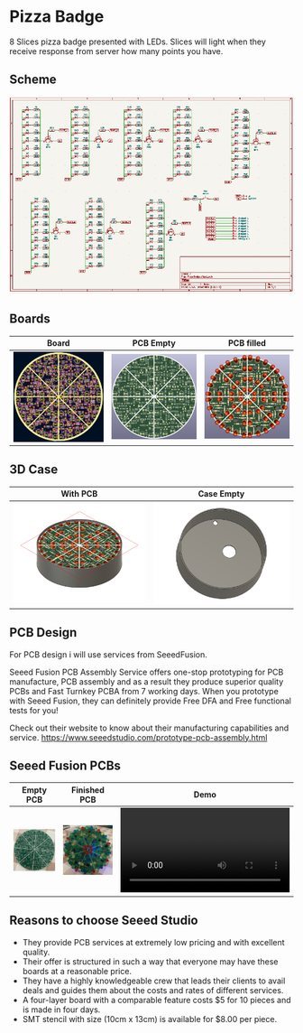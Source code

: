 # Pizza Badge

8 Slices pizza badge presented with LEDs. Slices will light when they receive response from server how many points you have.

## Scheme
![Scheme](images/scheme.png)

## Boards
Board|PCB Empty|PCB filled
---------|---------|---------
![Board](images/board.png)|![View 1](images/pcb_empty.png)|![View 2](images/pcb.png)

## 3D Case
With PCB|Case Empty
---------|---------
![Case](images/case.png)|![Case 1](images/case_empty.png)

## PCB Design

For PCB design i will use services from SeeedFusion. 

Seeed Fusion PCB Assembly Service offers one-stop prototyping for PCB manufacture, PCB assembly and as a result they produce superior quality PCBs and Fast Turnkey PCBA from 7 working days. When you prototype with Seeed Fusion, they can definitely provide Free DFA and Free functional tests for you! 

Check out their website to know about their manufacturing capabilities and service.
https://www.seeedstudio.com/prototype-pcb-assembly.html 

## Seeed Fusion PCBs
Empty PCB|Finished PCB|Demo
--------|--------|--------
![View 4](images/pcb-received.jpeg)|![View 5](images/pcb-finish.jpg)|![Video](https://user-images.githubusercontent.com/3172271/166099249-6f1bf737-73ee-47af-b424-5f22f5a7027d.mp4)



## Reasons to choose Seeed Studio
- They provide PCB services at extremely low pricing and with excellent quality.
- Their offer is structured in such a way that everyone may have these boards at a reasonable price.
- They have a highly knowledgeable crew that leads their clients to avail deals and guides them about the costs and rates of different services.
- A four-layer board with a comparable feature costs $5 for 10 pieces and is made in four days.
- SMT stencil with size (10cm x 13cm) is available for $8.00 per piece.
